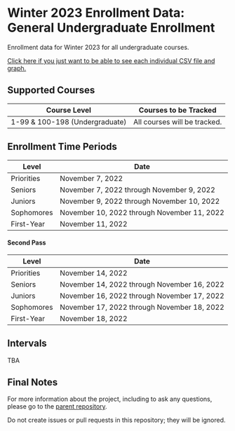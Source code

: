 # Winter 2023 Enrollment Data: General Undergraduate Enrollment
Enrollment data for Winter 2023 for all undergraduate courses.

[Click here if you just want to be able to see each individual CSV file and graph.](https://github.com/UCSD-Historical-Enrollment-Data/2023Winter/blob/main/TOC.md)

## Supported Courses
| Course Level                   | Courses to be Tracked                               |
| ------------------------------ | --------------------------------------------------- |
| 1-99 & 100-198 (Undergraduate) | All courses will be tracked.                        |

## Enrollment Time Periods
| Level                       | Date                                                    |
| --------------------------- | --------------------------------------------------------|
| Priorities                  | November 7, 2022                                        |
| Seniors                     | November 7, 2022 through November 9, 2022               |
| Juniors                     | November 9, 2022 through November 10, 2022              |
| Sophomores                  | November 10, 2022 through November 11, 2022             |
| First-Year                  | November 11, 2022                                       |


#### Second Pass

| Level                       | Date                                                    |
| --------------------------- | --------------------------------------------------------|
| Priorities                  | November 14, 2022                                       |
| Seniors                     | November 14, 2022 through November 16, 2022             |
| Juniors                     | November 16, 2022 through November 17, 2022             |
| Sophomores                  | November 17, 2022 through November 18, 2022             |
| First-Year                  | November 18, 2022                                       |

## Intervals
TBA


## Final Notes
For more information about the project, including to ask any questions, please go to the [parent repository](https://github.com/ewang2002/UCSDHistEnrollData). 

Do not create issues or pull requests in this repository; they will be ignored. 
